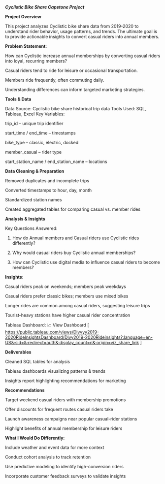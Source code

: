 ***Cyclistic Bike Share Capstone Project***


**Project Overview**

This project analyzes Cyclistic bike share data from 2019-2020 to understand rider behavior, usage patterns, and trends. The ultimate goal is to provide actionable insights to convert casual riders into annual members.


**Problem Statement:**

How can Cyclistic increase annual memberships by converting casual riders into loyal, recurring members?

Casual riders tend to ride for leisure or occasional transportation.

Members ride frequently, often commuting daily.

Understanding differences can inform targeted marketing strategies.


**Tools & Data**

Data Source: Cyclistic bike share historical trip data
Tools Used: SQL, Tableau, Excel
Key Variables:

trip_id – unique trip identifier

start_time / end_time – timestamps

bike_type – classic, electric, docked

member_casual – rider type

start_station_name / end_station_name – locations


**Data Cleaning & Preparation**

Removed duplicates and incomplete trips

Converted timestamps to hour, day, month

Standardized station names

Created aggregated tables for comparing casual vs. member rides



**Analysis & Insights**

Key Questions Answered:

1. How do Annual members and Casual riders use Cyclistic rides differently?
    
2. Why would casual riders buy Cyclistic annual memberships?
    
3. How can Cyclistic use digital media to influence casual riders to become members?
   


**Insights:**

Casual riders peak on weekends; members peak weekdays

Casual riders prefer classic bikes; members use mixed bikes

Longer rides are common among casual riders, suggesting leisure trips

Tourist-heavy stations have higher casual rider concentration


Tableau Dashboard:
📈 View Dashboard  [ https://public.tableau.com/views/Divvyy2019-2020RideInsightsDashboard/Divy2019-2020Rideinsights?:language=en-US&:sid=&:redirect=auth&:display_count=n&:origin=viz_share_link ]


**Deliverables**

Cleaned SQL tables for analysis

Tableau dashboards visualizing patterns & trends

Insights report highlighting recommendations for marketing


**Recommendations**

Target weekend casual riders with membership promotions

Offer discounts for frequent routes casual riders take

Launch awareness campaigns near popular casual-rider stations

Highlight benefits of annual membership for leisure riders



**What I Would Do Differently:** 

Include weather and event data for more context

Conduct cohort analysis to track retention

Use predictive modeling to identify high-conversion riders

Incorporate customer feedback surveys to validate insights



